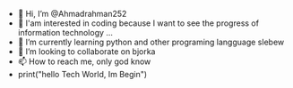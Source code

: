 - 👋 Hi, I’m @Ahmadrahman252
- 👀 I'am interested in coding because I want to see the progress of information technology ...
- 🌱 I’m currently learning python and other programing langguage slebew
- 💞️ I’m looking to collaborate on bjorka
- 📫 How to reach me, only god know
- print("hello Tech World, Im Begin")

<!---
Ahmadrahman252/Ahmadrahman252 is a ✨ special ✨ repository because its `README.md` (this file) appears on your GitHub profile.
You can click the Preview link to take a look at your changes.
--->
